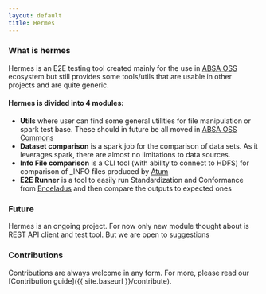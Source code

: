 ```yaml
---
layout: default
title: Hermes
---
```


### What is hermes

Hermes is an E2E testing tool created mainly for the use in [ABSA OSS](https://github.com/AbsaOSS) ecosystem but still provides some tools/utils that are usable in other projects and are quite generic.

#### Hermes is divided into 4 modules:
- **Utils** where user can find some general utilities for file manipulation or spark test base. These should in future be all moved in [ABSA OSS Commons](https://github.com/AbsaOSS/commons)
- **Dataset comparison** is a spark job for the comparison of data sets. As it leverages spark, there are almost no limitations to data sources.
- **Info File comparison** is a CLI tool (with ability to connect to HDFS) for comparison of _INFO files produced by [Atum](https://github.com/AbsaOSS/atum)
- **E2E Runner** is a tool to easily run Standardization and Conformance from [Enceladus](https://github.com/AbsaOSS/enceladus) and then compare the outputs to expected ones


### Future
Hermes is an ongoing project. For now only new module thought about is REST API client and test tool. But we are open to suggestions

### Contributions
Contributions are always welcome in any form. For more, please read our [Contribution guide]({{ site.baseurl }}/contribute).
